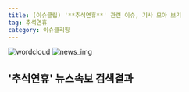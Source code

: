 ```yaml
---
title: (이슈클립) '**추석연휴**' 관련 이슈, 기사 모아 보기
tag: 추석연휴
category: 이슈클리핑
---
```

![wordcloud](https://s3.ap-northeast-2.amazonaws.com/lyrics101-wordcloud/2018-09-25-1537842009.png)
![news_img](https://user-images.githubusercontent.com/42597476/44507050-1206f400-a6e4-11e8-8d98-7ffbfebb353f.png)
## **'**추석연휴**'** 뉴스속보 검색결과

